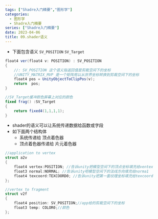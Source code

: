 ```yaml
---
tags: ["Shadre入门精要","图形学"]
categories:
  - 图形学
  - Shadre入门精要
series: ["Shadre入门精要"]
date: 2023-04-06
title: 09.shader语义 
---
```

* 下面包含语义 `SV_POSITION`  `SV_Target`

```cs
float4 ver(float4 v: POSITION) : SV_POSITION
{
    //: SV_POSITION 这个语义指返回值是剪裁空间下的坐标
    //UNITY_MATRIX_MVP 是一个矩阵用以从世界坐标转换到剪裁空间下的坐标
    float4 pos = UnityObjectToClipPos(v);
    return  pos;
}

//SV_Target缓冲颜色屏幕上对应的颜色
fixed frag() :SV_Target 
{
    return fixed4(1,1,1,1);
}
```



* shader的语义可以让系统传递数据给函数或字段
* 如下面两个结构体
  * 系统传递给 顶点着色器
  * 顶点着色器传递给 片元着色器

```cs
//application to vertex 
struct a2v
{
    float4 vertex:POSITION; //告诉unity把模型空间下的顶点坐标填充给ventex 
    float3 normal:NORMAL; //告诉unity吧模型空间下的法线方向填充给norma1
    float4 texcoord:TEXCOORD0; //告诉unity把第一套纹理坐标填充给texcoord
};

//vertex to fragment
struct v2f
{
    float4 position: SV_POSITION;//app给的剪裁空间下的坐标
    float3 temp: COLOR0;//颜色
};
```


